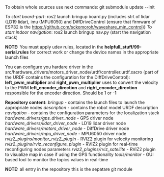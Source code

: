To obtain whole sources use next commands:
git submodule update --init


_To start board-part_: ros2 launch bringup board.py (includes strt of lidar (LD19 lidar), imu (MPU6050) and DiffDriveControl (ensure that firmware of ESP32 is the https://github.com/sckomoroh/waveshare_min_control))
_To start indoor navigation_: ros2 launch bringup nav.py (start the navigation stack)


**NOTE:**
You must apply udev rules, located in the **helpfull_stuff/99-serial.rules** for correct work or change the device names in the appropriate launch files


You can configure you hardare driver in the src/hardware_drivers/motors_driver_node/urdf/controller.urdf.xacro (part of the URDF contains the configuration for the DiffDriveControl):
**left_pwm_multiplier** and **right_pwm_multiplier** uses to convert the velocity to the PWM
**left_encoder_direction** and **right_encoder_direction** responsible for the encoder direction. Should be 1 or -1


**Repository content:**
_bringup_ - contains the launch files to launch the appropriate nodes
_description_ - contains the robot model URDF description
_navigation_ - contains the configuration parameters for the localization stack
_hardware_drivers/gps_driver_node_ - GPS driver node
_hardware_drivers/lidar_driver_node_ - LD19 lidar driver node
_hardware_drivers/motors_driver_node_ - DiffDrive driver node
_hardware_drivers/mpu_driver_node_ - MPU6050 driver node
_rviz2_plugins/monitor_rviz2_plugin_ - RVIZ2 plugin for velocity monitoring
_rviz2_plugins/rviz_reconfigure_plugin_ - RVIZ2 plugin for real-time reconfiguring nodes parameters
_rviz2_plugins/rviz_satellite_ - RVIZ2 plugin to visualize map in case if using the GPS functionality
_tools/monitor_ - GUI based tool to monitor the topics values in real-time

**NOTE:** all entry in the repository this is the sepatare git module


